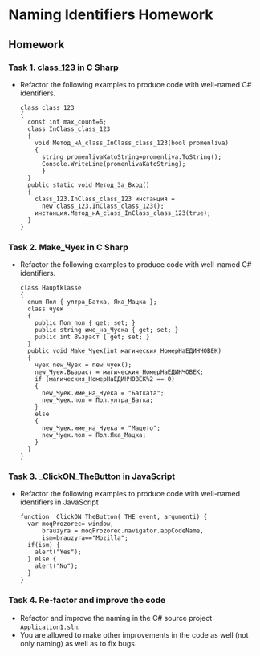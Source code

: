 
# Naming Identifiers Homework
## Homework

### Task 1. class_123 in C Sharp
*	Refactor the following examples to produce code with well-named C# identifiers.

		class class_123
		{
		  const int max_count=6;
		  class InClass_class_123
		  {
			void Метод_нА_class_InClass_class_123(bool promenliva)
			{
			  string promenlivaKatoString=promenliva.ToString();
			  Console.WriteLine(promenlivaKatoString);
			  }
		  }		  
		  public static void Метод_За_Вход()
		  {
			class_123.InClass_class_123 инстанция =
			  new class_123.InClass_class_123();
			инстанция.Метод_нА_class_InClass_class_123(true); 
		  }
		}

### Task 2. Make_Чуек in C Sharp
*	Refactor the following examples to produce code with well-named C# identifiers.

		class Hauptklasse
		{
		  enum Пол { ултра_Батка, Яка_Мацка };
		  class чуек
		  {
			public Пол пол { get; set; }
			public string име_на_Чуека { get; set; }
			public int Възраст { get; set; }
		  }		  
		  public void Make_Чуек(int магическия_НомерНаЕДИНЧОВЕК)
		  {
			чуек new_Чуек = new чуек();
			new_Чуек.Възраст = магическия_НомерНаЕДИНЧОВЕК;
			if (магическия_НомерНаЕДИНЧОВЕК%2 == 0)
			{
			  new_Чуек.име_на_Чуека = "Батката";
			  new_Чуек.пол = Пол.ултра_Батка;
			}
			else
			{
			  new_Чуек.име_на_Чуека = "Мацето";
			  new_Чуек.пол = Пол.Яка_Мацка;
			}
		  }
		}
		
### Task 3. _ClickON_TheButton in JavaScript
*	Refactor the following examples to produce code with well-named identifiers in JavaScript

		function _ClickON_TheButton( THE_event, argumenti) {
		  var moqProzorec= window,
			  brauzyra = moqProzorec.navigator.appCodeName,
			  ism=brauzyra=="Mozilla";
		  if(ism) {
			alert("Yes");
		  } else {
			alert("No");
		  }
		}

### Task 4. Re-factor and improve the code
*	Refactor and improve the naming in the C# source project `Application1.sln`.
*	You are allowed to make other improvements in the code as well (not only naming) as well as to fix bugs.
